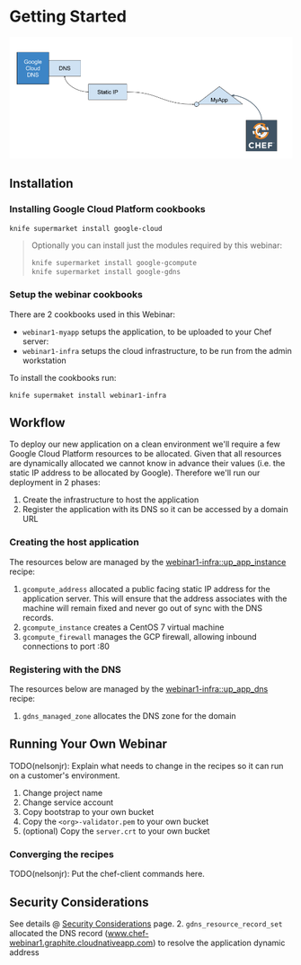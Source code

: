 # Getting Started

![Application](architecture.png)


## Installation

### Installing Google Cloud Platform cookbooks

    knife supermarket install google-cloud

> Optionally you can install just the modules required by this webinar:
>
>     knife supermarket install google-gcompute
>     knife supermarket install google-gdns

### Setup the webinar cookbooks

There are 2 cookbooks used in this Webinar:

- `webinar1-myapp` setups the application, to be uploaded to your Chef server:
- `webinar1-infra` setups the cloud infrastructure, to be run from the admin workstation

To install the cookbooks run:

    knife supermaket install webinar1-infra


## Workflow

To deploy our new application on a clean environment we'll require a few Google Cloud Platform resources to be allocated. Given that all resources are dynamically allocated we cannot know in advance their values (i.e. the static IP address to be allocated by Google). Therefore we'll run our deployment in 2 phases:

1. Create the infrastructure to host the application
2. Register the application with its DNS so it can be accessed by a domain URL

### Creating the host application

The resources below are managed by the [webinar1-infra::up_app_instance][recipe_up_app_instance] recipe:

1. `gcompute_address` allocated a public facing static IP address for the application server.
   This will ensure that the address associates with the machine will remain fixed and never go out
   of sync with the DNS records.
2. `gcompute_instance` creates a CentOS 7 virtual machine
3. `gcompute_firewall` manages the GCP firewall, allowing inbound connections to port :80

### Registering with the DNS

The resources below are managed by the [webinar1-infra::up_app_dns][recipe_up_app_dns] recipe:

1. `gdns_managed_zone` allocates the DNS zone for the domain


## Running Your Own Webinar

TODO(nelsonjr): Explain what needs to change in the recipes so it can run on a customer's environment.

1. Change project name
2. Change service account
3. Copy bootstrap to your own bucket
4. Copy the `<org>-validator.pem` to your own bucket
5. (optional) Copy the `server.crt` to your own bucket

### Converging the recipes

TODO(nelsonjr): Put the chef-client commands here.


## Security Considerations

See details @ [Security Considerations][security] page.
2. `gdns_resource_record_set` allocated the DNS record (www.chef-webinar1.graphite.cloudnativeapp.com) to
   resolve the application dynamic address


[recipe_up_app_instance]: cookbooks/webinar1-infra/recipes/up_app_instance.rb
[recipe_up_app_dns]: cookbooks/webinar1-infra/recipes/up_app_dns.rb
[security]: security.md
